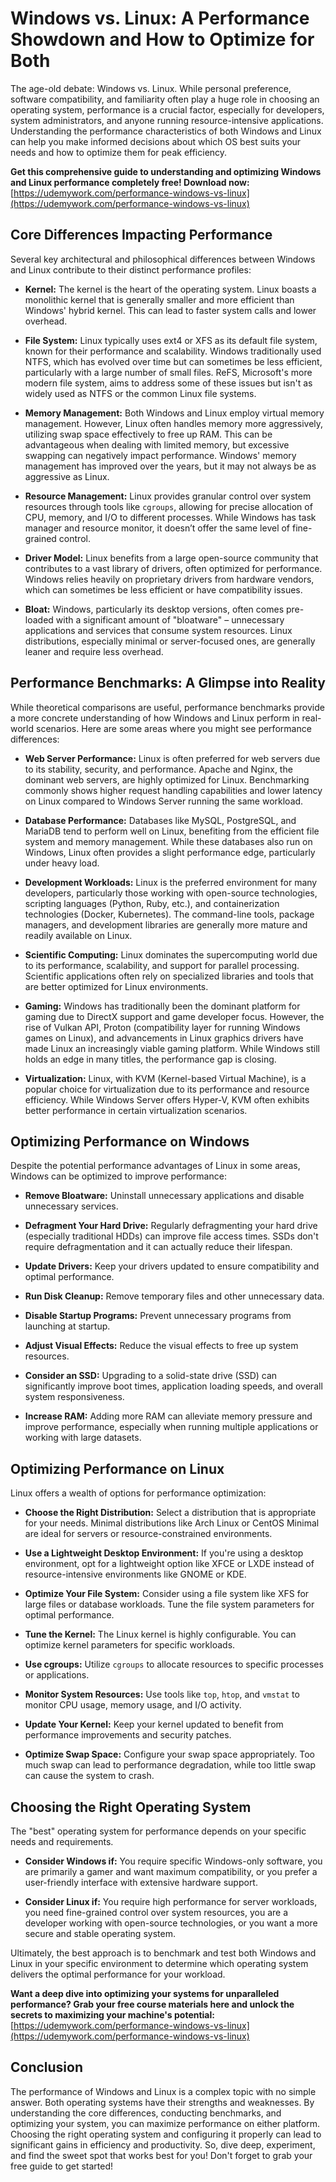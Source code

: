 # Windows vs. Linux: A Performance Showdown and How to Optimize for Both

The age-old debate: Windows vs. Linux.  While personal preference, software compatibility, and familiarity often play a huge role in choosing an operating system, performance is a crucial factor, especially for developers, system administrators, and anyone running resource-intensive applications.  Understanding the performance characteristics of both Windows and Linux can help you make informed decisions about which OS best suits your needs and how to optimize them for peak efficiency.

**Get this comprehensive guide to understanding and optimizing Windows and Linux performance completely free! Download now:** [https://udemywork.com/performance-windows-vs-linux](https://udemywork.com/performance-windows-vs-linux)

##  Core Differences Impacting Performance

Several key architectural and philosophical differences between Windows and Linux contribute to their distinct performance profiles:

*   **Kernel:** The kernel is the heart of the operating system. Linux boasts a monolithic kernel that is generally smaller and more efficient than Windows' hybrid kernel.  This can lead to faster system calls and lower overhead.

*   **File System:**  Linux typically uses ext4 or XFS as its default file system, known for their performance and scalability.  Windows traditionally used NTFS, which has evolved over time but can sometimes be less efficient, particularly with a large number of small files.  ReFS, Microsoft's more modern file system, aims to address some of these issues but isn't as widely used as NTFS or the common Linux file systems.

*   **Memory Management:** Both Windows and Linux employ virtual memory management. However, Linux often handles memory more aggressively, utilizing swap space effectively to free up RAM. This can be advantageous when dealing with limited memory, but excessive swapping can negatively impact performance.  Windows' memory management has improved over the years, but it may not always be as aggressive as Linux.

*   **Resource Management:**  Linux provides granular control over system resources through tools like `cgroups`, allowing for precise allocation of CPU, memory, and I/O to different processes.  While Windows has task manager and resource monitor, it doesn’t offer the same level of fine-grained control.

*   **Driver Model:** Linux benefits from a large open-source community that contributes to a vast library of drivers, often optimized for performance.  Windows relies heavily on proprietary drivers from hardware vendors, which can sometimes be less efficient or have compatibility issues.

*   **Bloat:** Windows, particularly its desktop versions, often comes pre-loaded with a significant amount of "bloatware" – unnecessary applications and services that consume system resources. Linux distributions, especially minimal or server-focused ones, are generally leaner and require less overhead.

## Performance Benchmarks:  A Glimpse into Reality

While theoretical comparisons are useful, performance benchmarks provide a more concrete understanding of how Windows and Linux perform in real-world scenarios. Here are some areas where you might see performance differences:

*   **Web Server Performance:** Linux is often preferred for web servers due to its stability, security, and performance. Apache and Nginx, the dominant web servers, are highly optimized for Linux.  Benchmarking commonly shows higher request handling capabilities and lower latency on Linux compared to Windows Server running the same workload.

*   **Database Performance:**  Databases like MySQL, PostgreSQL, and MariaDB tend to perform well on Linux, benefiting from the efficient file system and memory management. While these databases also run on Windows, Linux often provides a slight performance edge, particularly under heavy load.

*   **Development Workloads:**  Linux is the preferred environment for many developers, particularly those working with open-source technologies, scripting languages (Python, Ruby, etc.), and containerization technologies (Docker, Kubernetes). The command-line tools, package managers, and development libraries are generally more mature and readily available on Linux.

*   **Scientific Computing:**  Linux dominates the supercomputing world due to its performance, scalability, and support for parallel processing.  Scientific applications often rely on specialized libraries and tools that are better optimized for Linux environments.

*   **Gaming:** Windows has traditionally been the dominant platform for gaming due to DirectX support and game developer focus. However, the rise of Vulkan API, Proton (compatibility layer for running Windows games on Linux), and advancements in Linux graphics drivers have made Linux an increasingly viable gaming platform. While Windows still holds an edge in many titles, the performance gap is closing.

*   **Virtualization:** Linux, with KVM (Kernel-based Virtual Machine), is a popular choice for virtualization due to its performance and resource efficiency. While Windows Server offers Hyper-V, KVM often exhibits better performance in certain virtualization scenarios.

## Optimizing Performance on Windows

Despite the potential performance advantages of Linux in some areas, Windows can be optimized to improve performance:

*   **Remove Bloatware:** Uninstall unnecessary applications and disable unnecessary services.

*   **Defragment Your Hard Drive:** Regularly defragmenting your hard drive (especially traditional HDDs) can improve file access times.  SSDs don't require defragmentation and it can actually reduce their lifespan.

*   **Update Drivers:** Keep your drivers updated to ensure compatibility and optimal performance.

*   **Run Disk Cleanup:** Remove temporary files and other unnecessary data.

*   **Disable Startup Programs:**  Prevent unnecessary programs from launching at startup.

*   **Adjust Visual Effects:** Reduce the visual effects to free up system resources.

*   **Consider an SSD:**  Upgrading to a solid-state drive (SSD) can significantly improve boot times, application loading speeds, and overall system responsiveness.

*   **Increase RAM:** Adding more RAM can alleviate memory pressure and improve performance, especially when running multiple applications or working with large datasets.

## Optimizing Performance on Linux

Linux offers a wealth of options for performance optimization:

*   **Choose the Right Distribution:** Select a distribution that is appropriate for your needs.  Minimal distributions like Arch Linux or CentOS Minimal are ideal for servers or resource-constrained environments.

*   **Use a Lightweight Desktop Environment:** If you're using a desktop environment, opt for a lightweight option like XFCE or LXDE instead of resource-intensive environments like GNOME or KDE.

*   **Optimize Your File System:**  Consider using a file system like XFS for large files or database workloads.  Tune the file system parameters for optimal performance.

*   **Tune the Kernel:**  The Linux kernel is highly configurable.  You can optimize kernel parameters for specific workloads.

*   **Use cgroups:**  Utilize `cgroups` to allocate resources to specific processes or applications.

*   **Monitor System Resources:**  Use tools like `top`, `htop`, and `vmstat` to monitor CPU usage, memory usage, and I/O activity.

*   **Update Your Kernel:** Keep your kernel updated to benefit from performance improvements and security patches.

*   **Optimize Swap Space:** Configure your swap space appropriately. Too much swap can lead to performance degradation, while too little swap can cause the system to crash.

## Choosing the Right Operating System

The "best" operating system for performance depends on your specific needs and requirements.

*   **Consider Windows if:** You require specific Windows-only software, you are primarily a gamer and want maximum compatibility, or you prefer a user-friendly interface with extensive hardware support.

*   **Consider Linux if:** You require high performance for server workloads, you need fine-grained control over system resources, you are a developer working with open-source technologies, or you want a more secure and stable operating system.

Ultimately, the best approach is to benchmark and test both Windows and Linux in your specific environment to determine which operating system delivers the optimal performance for your workload.

**Want a deep dive into optimizing your systems for unparalleled performance?  Grab your free course materials here and unlock the secrets to maximizing your machine's potential:** [https://udemywork.com/performance-windows-vs-linux](https://udemywork.com/performance-windows-vs-linux)

## Conclusion

The performance of Windows and Linux is a complex topic with no simple answer. Both operating systems have their strengths and weaknesses. By understanding the core differences, conducting benchmarks, and optimizing your system, you can maximize performance on either platform. Choosing the right operating system and configuring it properly can lead to significant gains in efficiency and productivity. So, dive deep, experiment, and find the sweet spot that works best for you! Don't forget to grab your free guide to get started!
